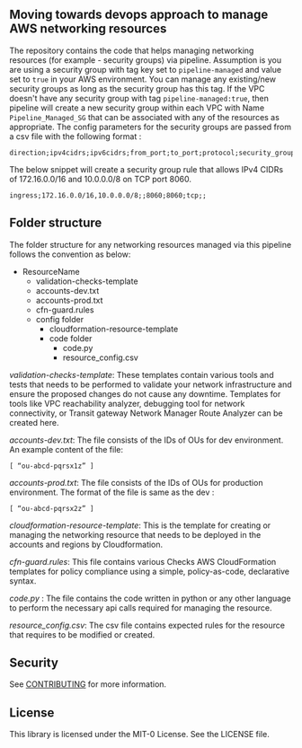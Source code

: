 ## Moving towards devops approach to manage AWS networking resources
The repository contains the code that helps managing networking resources (for example - security groups) via pipeline. Assumption is you are using a security group with tag key set to ```pipeline-managed``` and value set to ```true``` in your AWS environment. You can manage any existing/new security groups as long as the security group has this tag. If the VPC doesn't have any security group with tag ```pipeline-managed:true```, then pipeline will create a new security group within each VPC with Name ```Pipeline_Managed_SG``` that can be associated with any of the resources as appropriate. The config parameters for the security groups are passed from a csv file with the following format :

```
direction;ipv4cidrs;ipv6cidrs;from_port;to_port;protocol;security_groups_references;prefix_list;
```

The below snippet will create a security group rule that allows IPv4 CIDRs of 172.16.0.0/16 and 10.0.0.0/8 on TCP port 8060.
```
ingress;172.16.0.0/16,10.0.0.0/8;;8060;8060;tcp;;
```

## Folder structure
The folder structure for any networking resources managed via this pipeline follows the convention as below:

- ResourceName
  - validation-checks-template
  - accounts-dev.txt
  - accounts-prod.txt
  - cfn-guard.rules
  - config folder
      - cloudformation-resource-template
      - code folder
        - code.py
        - resource_config.csv
      
*validation-checks-template*: These templates contain various tools and tests that needs to be performed to validate your network infrastructure and ensure the proposed changes do not cause any downtime. Templates for tools like VPC reachability analyzer, debugging tool for network connectivity, or Transit gateway Network Manager Route Analyzer can be created here.

*accounts-dev.txt*: The file consists of the IDs of OUs for dev environment. An example content of the file: 
```
[ “ou-abcd-pqrsx1z” ]
```

*accounts-prod.txt*: The file consists of the IDs of OUs for production environment. The format of the file is same as the dev :
```
[ “ou-abcd-pqrsx2z” ]
```

*cloudformation-resource-template*: This is the template for creating or managing the networking resource that needs to be deployed in the accounts and regions by Cloudformation.

*cfn-guard.rules*: This file contains various Checks AWS CloudFormation templates for policy compliance using a simple, policy-as-code, declarative syntax.

*code.py* : The file contains the code written in python or any other language to perform the necessary api calls required for managing the resource.

*resource_config.csv*: The csv file contains expected rules for the resource that requires to be modified or created.


## Security

See [CONTRIBUTING](CONTRIBUTING.md#security-issue-notifications) for more information.

## License

This library is licensed under the MIT-0 License. See the LICENSE file.

